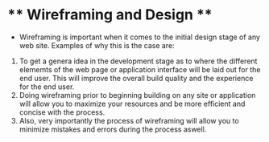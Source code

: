# ** Wireframing and Design **

- Wireframing is important when it comes to the initial design stage of any web site. Examples of why this is the case are:
1. To get a genera idea in the development stage as to where the different elememts of the web page or application interface will be laid out for the end user. This will improve the overall build quality and the experience for the end user. 
2. Doing wireframing prior to beginning building on any site or application will allow you to maximize your resources and be more efficient and concise with the process.
3. Also, very importantly the process of wireframing will allow you to minimize mistakes and errors during the process aswell. 
